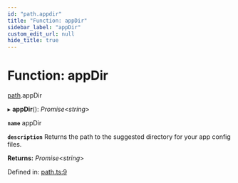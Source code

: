```yaml
---
id: "path.appdir"
title: "Function: appDir"
sidebar_label: "appDir"
custom_edit_url: null
hide_title: true
---
```


# Function: appDir

[path](../modules/path.md).appDir

▸ **appDir**(): *Promise*<*string*\>

**`name`** appDir

**`description`** Returns the path to the suggested directory for your app config files.

**Returns:** *Promise*<*string*\>

Defined in: [path.ts:9](https://github.com/tauri-apps/tauri/blob/237b49b/cli/tauri.js/api-src/path.ts#L9)
